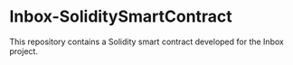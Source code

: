 # Inbox-SoliditySmartContract
This repository contains a Solidity smart contract developed for the Inbox project. 
